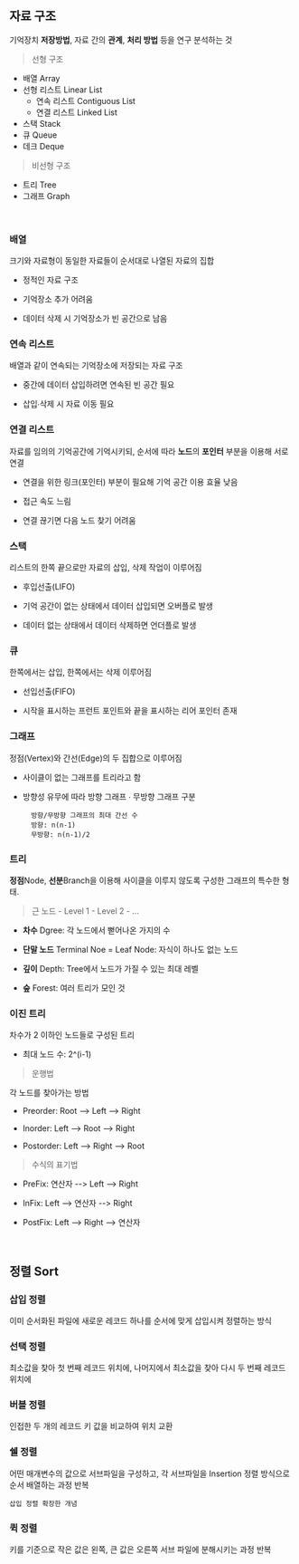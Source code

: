 ## 자료 구조

기억장치 **저장방법**, 자료 간의 **관계**, **처리 방법** 등을 연구 분석하는 것

> 선형 구조

- 배열 Array
- 선형 리스트 Linear List
    - 연속 리스트 Contiguous List
    - 연결 리스트 Linked List
- 스택 Stack
- 큐 Queue
- 데크 Deque

> 비선형 구조

- 트리 Tree
- 그래프 Graph

<br/>

### 배열

크기와 자료형이 동일한 자료들이 순서대로 나열된 자료의 집합

- 정적인 자료 구조

- 기억장소 추가 어려움

- 데이터 삭제 시 기억장소가 빈 공간으로 남음


### 연속 리스트

배열과 같이 연속되는 기억장소에 저장되는 자료 구조

- 중간에 데이터 삽입하려면 연속된 빈 공간 필요

- 삽입∙삭제 시 자료 이동 필요


### 연결 리스트

자료를 임의의 기억공간에 기억시키되, 순서에 따라 **노드**의 **포인터** 부분을 이용해 서로 연결

- 연결을 위한 링크(포인터) 부분이 필요해 기억 공간 이용 효율 낮음

- 접근 속도 느림

- 연결 끊기면 다음 노드 찾기 어려움

### 스택

리스트의 한쪽 끝으로만 자료의 삽입, 삭제 작업이 이루어짐

- 후입선출(LIFO)

- 기억 공간이 없는 상태에서 데이터 삽입되면 오버플로 발생

- 데이터 없는 상태에서 데이터 삭제하면 언더플로 발생

### 큐

한쪽에서는 삽입, 한쪽에서는 삭제 이루어짐

- 선입선출(FIFO)

- 시작을 표시하는 프런트 포인트와 끝을 표시하는 리어 포인터 존재

### 그래프

정점(Vertex)와 간선(Edge)의 두 집합으로 이루어짐

- 사이클이 없는 그래프를 트리라고 함

- 방향성 유무에 따라 방향 그래프 ∙ 무방향 그래프 구분

        방향/무방향 그래프의 최대 간선 수
        방향: n(n-1)
        무방향: n(n-1)/2


### 트리

**정점**Node, **선분**Branch을 이용해 사이클을 이루지 않도록 구성한 그래프의 특수한 형태. 

> 근 노드 - Level 1 - Level 2 - …

- **차수** Dgree: 각 노드에서 뻗어나온 가지의 수

- **단말 노드** Terminal Noe = Leaf Node: 자식이 하나도 없는 노드

- **깊이** Depth: Tree에서 노드가 가질 수 있는 최대 레벨

- **숲** Forest: 여러 트리가 모인 것

### 이진 트리

차수가 2 이하인 노드들로 구성된 트리

- 최대 노드 수: 2^(i-1)

> 운행법

각 노드를 찾아가는 방법

- Preorder: Root --> Left --> Right

- Inorder: Left --> Root --> Right

- Postorder: Left --> Right --> Root

> 수식의 표기법

- PreFix: 연산자 --> Left --> Right

- InFix: Left --> 연산자 --> Right

- PostFix: Left --> Right --> 연산자


<br/>

## 정렬 Sort

### 삽입 정렬

이미 순서화된 파일에 새로운 레코드 하나를 순서에 맞게 삽입시켜 정렬하는 방식

### 선택 정렬

최소값을 찾아 첫 번째 레코드 위치에, 나머지에서 최소값을 찾아 다시 두 번째 레코드 위치에

### 버블 정렬

인접한 두 개의 레코드 키 값을 비교하여 위치 교환

### 쉘 정렬

어떤 매개변수의 값으로 서브파일을 구성하고, 각 서브파일을 Insertion 정렬 방식으로 순서 배열하는 과정 반복

    삽입 정렬 확장한 개념

### 퀵 정렬

키를 기준으로 작은 값은 왼쪽, 큰 값은 오른쪽 서브 파일에 분해시키는 과정 반복